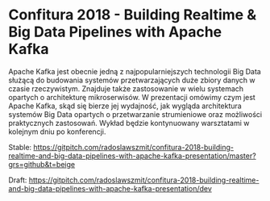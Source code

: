 
# Confitura 2018 - Building Realtime & Big Data Pipelines with Apache Kafka

Apache Kafka jest obecnie jedną z najpopularniejszych technologii Big Data służącą do budowania systemów przetwarzających duże zbiory danych w czasie rzeczywistym. Znajduje także zastosowanie w wielu systemach opartych o architekturę mikroserwisów. W prezentacji omówimy czym jest Apache Kafka, skąd się bierze jej wydajność, jak wygląda architektura systemów Big Data opartych o przetwarzanie strumieniowe oraz możliwości praktycznych zastosowań. Wykład będzie kontynuowany warsztatami w kolejnym dniu po konferencji.

Stable:
https://gitpitch.com/radoslawszmit/confitura-2018-building-realtime-and-big-data-pipelines-with-apache-kafka-presentation/master?grs=github&t=beige

Draft:
https://gitpitch.com/radoslawszmit/confitura-2018-building-realtime-and-big-data-pipelines-with-apache-kafka-presentation/dev